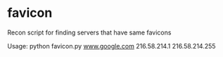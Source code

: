 # favicon
Recon script for finding servers that have same favicons

Usage: python favicon.py www.google.com 216.58.214.1 216.58.214.255

